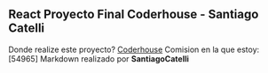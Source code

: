 ## React Proyecto Final Coderhouse - Santiago Catelli

Donde realize este proyecto? [Coderhouse](https://www.coderhouse.com/)
Comision en la que estoy: [54965]
Markdown realizado por **SantiagoCatelli**


